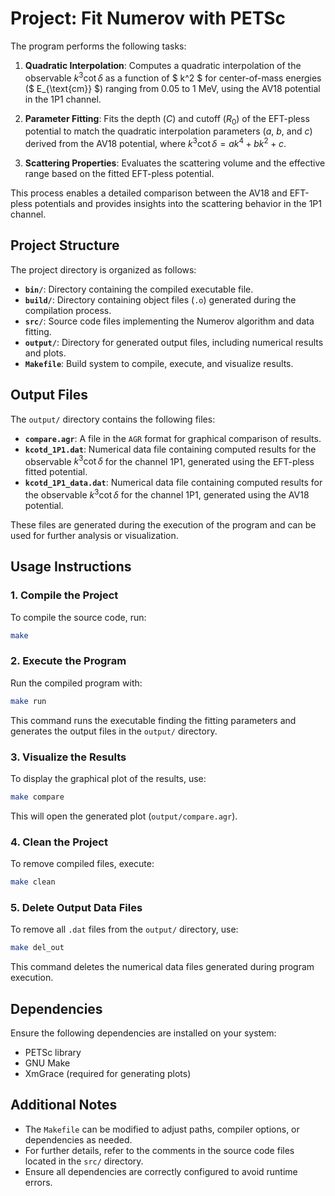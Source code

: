 # Project: Fit Numerov with PETSc

The program performs the following tasks:

1. **Quadratic Interpolation**: Computes a quadratic interpolation of the observable $k^3 \cot\delta$ as a function of $ k^2 $ for center-of-mass energies ($ E_{\text{cm}} $) ranging from 0.05 to 1 MeV, using the AV18 potential in the 1P1 channel.

2. **Parameter Fitting**: Fits the depth ($C$) and cutoff ($R_0$) of the EFT-pless potential to match the quadratic interpolation parameters ($a$, $b$, and $c$) derived from the AV18 potential, where $k^3 \cot \delta = a k^4 + b k^2 + c$.

3. **Scattering Properties**: Evaluates the scattering volume and the effective range based on the fitted EFT-pless potential.

This process enables a detailed comparison between the AV18 and EFT-pless potentials and provides insights into the scattering behavior in the 1P1 channel.

## Project Structure
The project directory is organized as follows:
- **`bin/`**: Directory containing the compiled executable file.
- **`build/`**: Directory containing object files (`.o`) generated during the compilation process.
- **`src/`**: Source code files implementing the Numerov algorithm and data fitting.
- **`output/`**: Directory for generated output files, including numerical results and plots.
- **`Makefile`**: Build system to compile, execute, and visualize results.

## Output Files
The `output/` directory contains the following files:

- **`compare.agr`**: A file in the `AGR` format for graphical comparison of results.
- **`kcotd_1P1.dat`**: Numerical data file containing computed results for the observable $k^3 \cot\delta$ for the channel 1P1, generated using the EFT-pless fitted potential.
- **`kcotd_1P1_data.dat`**: Numerical data file containing computed results for the observable $k^3 \cot\delta$ for the channel 1P1, generated using the AV18 potential.

These files are generated during the execution of the program and can be used for further analysis or visualization.

## Usage Instructions

### 1. Compile the Project
To compile the source code, run:
```bash
make
```

### 2. Execute the Program
Run the compiled program with:
```bash
make run
```
This command runs the executable finding the fitting parameters and generates the output files in the `output/` directory.

### 3. Visualize the Results
To display the graphical plot of the results, use:
```bash
make compare
```
This will open the generated plot (`output/compare.agr`).

### 4. Clean the Project
To remove compiled files, execute:
```bash
make clean
```

### 5. Delete Output Data Files
To remove all `.dat` files from the `output/` directory, use:
```bash
make del_out
```
This command deletes the numerical data files generated during program execution.

## Dependencies
Ensure the following dependencies are installed on your system:
- PETSc library
- GNU Make
- XmGrace (required for generating plots)

## Additional Notes
- The `Makefile` can be modified to adjust paths, compiler options, or dependencies as needed.
- For further details, refer to the comments in the source code files located in the `src/` directory.
- Ensure all dependencies are correctly configured to avoid runtime errors.


